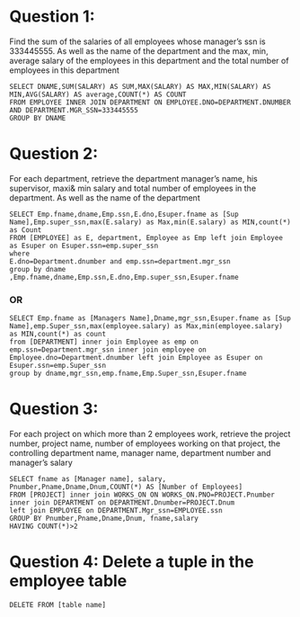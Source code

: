 # Question 1:
Find the sum of the salaries of all employees whose manager’s ssn is 333445555.
As well as the name of the department and the max, min, average salary of the employees in this department
and the total number of employees in this department
``` TSQL
SELECT DNAME,SUM(SALARY) AS SUM,MAX(SALARY) AS MAX,MIN(SALARY) AS MIN,AVG(SALARY) AS average,COUNT(*) AS COUNT 
FROM EMPLOYEE INNER JOIN DEPARTMENT ON EMPLOYEE.DNO=DEPARTMENT.DNUMBER AND DEPARTMENT.MGR_SSN=333445555
GROUP BY DNAME
```
# Question 2:
For each department, retrieve the department manager’s name, his supervisor, maxi& min salary
and total number of employees in the department. As well as the name of the department
``` TSQL
SELECT Emp.fname,dname,Emp.ssn,E.dno,Esuper.fname as [Sup Name],Emp.super_ssn,max(E.salary) as Max,min(E.salary) as MIN,count(*) as Count 
FROM [EMPLOYEE] as E, department, Employee as Emp left join Employee as Esuper on Esuper.ssn=emp.super_ssn  
where  
E.dno=Department.dnumber and emp.ssn=department.mgr_ssn 
group by dname ,Emp.fname,dname,Emp.ssn,E.dno,Emp.super_ssn,Esuper.fname
``` 
### OR
``` TSQL
SELECT Emp.fname as [Managers Name],Dname,mgr_ssn,Esuper.fname as [Sup Name],emp.Super_ssn,max(employee.salary) as Max,min(employee.salary) as MIN,count(*) as count 
from [DEPARTMENT] inner join Employee as emp on emp.ssn=Department.mgr_ssn inner join employee on
Employee.dno=Department.dnumber left join Employee as Esuper on Esuper.ssn=emp.Super_ssn  
group by dname,mgr_ssn,emp.fname,Emp.Super_ssn,Esuper.fname
```
 
# Question 3: 
For each project on which more than 2 employees work, retrieve the project number, project name, number of employees working on that project,
the controlling department name, manager name, department number and manager’s salary
``` TSQL
SELECT fname as [Manager name], salary, Pnumber,Pname,Dname,Dnum,COUNT(*) AS [Number of Employees]  
FROM [PROJECT] inner join WORKS_ON ON WORKS_ON.PNO=PROJECT.Pnumber 
inner join DEPARTMENT on DEPARTMENT.Dnumber=PROJECT.Dnum
left join EMPLOYEE on DEPARTMENT.Mgr_ssn=EMPLOYEE.ssn
GROUP BY Pnumber,Pname,Dname,Dnum, fname,salary
HAVING COUNT(*)>2
```
# Question 4: Delete a tuple in the employee table
``` TSQL
DELETE FROM [table name]
```
